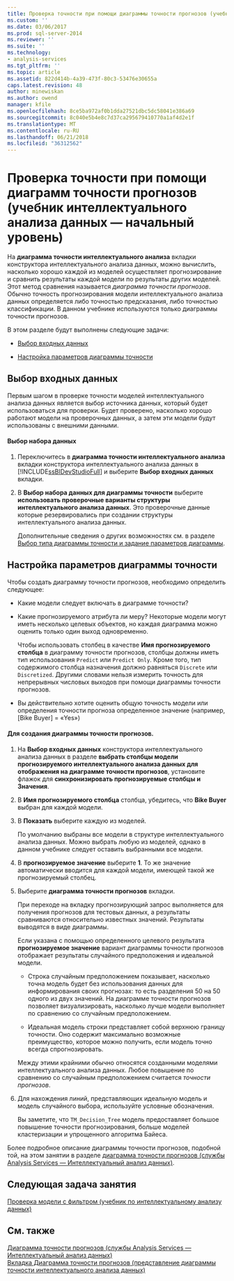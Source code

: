 ```yaml
---
title: Проверка точности при помощи диаграммы точности прогнозов (учебник по интеллектуальному анализу данных) | Документы Microsoft
ms.custom: ''
ms.date: 03/06/2017
ms.prod: sql-server-2014
ms.reviewer: ''
ms.suite: ''
ms.technology:
- analysis-services
ms.tgt_pltfrm: ''
ms.topic: article
ms.assetid: 822d414b-4a39-473f-80c3-53476e30655a
caps.latest.revision: 48
author: minewiskan
ms.author: owend
manager: kfile
ms.openlocfilehash: 8ce5ba972af0b1dda27521dbc5dc58041e386a69
ms.sourcegitcommit: 8c040e5b4e8c7d37ca295679410770a1af4d2e1f
ms.translationtype: MT
ms.contentlocale: ru-RU
ms.lasthandoff: 06/21/2018
ms.locfileid: "36312562"
---
```

# <a name="testing-accuracy-with-lift-charts-basic-data-mining-tutorial"></a>Проверка точности при помощи диаграмм точности прогнозов (учебник интеллектуального анализа данных — начальный уровень)
  На **диаграмма точности интеллектуального анализа** вкладки конструктора интеллектуального анализа данных, можно вычислить, насколько хорошо каждой из моделей осуществляет прогнозирование и сравнить результаты каждой модели по результаты других моделей. Этот метод сравнения называется *диаграмма точности прогнозов*. Обычно точность прогнозирования модели интеллектуального анализа данных определяется либо точностью предсказания, либо точностью классификации. В данном учебнике используются только диаграммы точности прогнозов.  
  
 В этом разделе будут выполнены следующие задачи:  
  
-   [Выбор входных данных](#BKMK_InputData)  
  
-   [Настройка параметров диаграммы точности](#BKMK_Selecting)  
  
##  <a name="BKMK_InputData"></a> Выбор входных данных  
 Первым шагом в проверке точности моделей интеллектуального анализа данных является выбор источника данных, который будет использоваться для проверки. Будет проверено, насколько хорошо работают модели на проверочных данных, а затем эти модели будут использованы с внешними данными.  
  
#### <a name="to-select-the-data-set"></a>Выбор набора данных  
  
1.  Переключитесь в **диаграмма точности интеллектуального анализа** вкладки конструктора интеллектуального анализа данных в [!INCLUDE[ssBIDevStudioFull](../includes/ssbidevstudiofull-md.md)] и выберите **Выбор входных данных** вкладки.  
  
2.  В **Выбор набора данных для диаграммы точности** выберите **использовать проверочные варианты структуры интеллектуального анализа данных**. Это проверочные данные которые резервировались при создании структуры интеллектуального анализа данных.  
  
     Дополнительные сведения о других возможностях см. в разделе [Выбор типа диаграммы точности и задание параметров диаграммы](../../2014/analysis-services/data-mining/choose-an-accuracy-chart-type-and-set-chart-options.md).  
  
##  <a name="BKMK_Selecting"></a> Настройка параметров диаграммы точности  
 Чтобы создать диаграмму точности прогнозов, необходимо определить следующее:  
  
-   Какие модели следует включать в диаграмме точности?  
  
-   Какие прогнозируемого атрибута ли меру? Некоторые модели могут иметь несколько целевых объектов, но каждая диаграмма можно оценить только один выход одновременно.  
  
     Чтобы использовать столбец в качестве **Имя прогнозируемого столбца** в диаграмму точности прогнозов, столбцы должны иметь тип использования `Predict` или `Predict Only`. Кроме того, тип содержимого столбца назначения должно равняться `Discrete` или `Discretized`. Другими словами нельзя измерить точность для непрерывных числовых выходов при помощи диаграммы точности прогнозов.  
  
-   Вы действительно хотите оценить общую точность модели или определения точности прогноза определенное значение (например, [Bike Buyer] = «Yes»)  
  
#### <a name="to-generate-the-lift-chart"></a>Для создания диаграммы точности прогнозов.  
  
1.  На **Выбор входных данных** конструктора интеллектуального анализа данных в разделе **выбрать столбцы модели прогнозируемого интеллектуального анализа данных для отображения на диаграмме точности прогнозов**, установите флажок для **синхронизировать прогнозируемые столбцы и Значения**.  
  
2.  В **Имя прогнозируемого столбца** столбца, убедитесь, что **Bike Buyer** выбран для каждой модели.  
  
3.  В **Показать** выберите каждую из моделей.  
  
     По умолчанию выбраны все модели в структуре интеллектуального анализа данных. Можно выбрать любую из моделей, однако в данном учебнике следует оставить выбранными все модели.  
  
4.  В **прогнозируемое значение** выберите **1**. То же значение автоматически вводится для каждой модели, имеющей такой же прогнозируемый столбец.  
  
5.  Выберите **диаграмма точности прогнозов** вкладки.  
  
     При переходе на вкладку прогнозирующий запрос выполняется для получения прогнозов для тестовых данных, а результаты сравниваются относительно известных значений. Результаты выводятся в виде диаграммы.  
  
     Если указана с помощью определенного целевого результата **прогнозируемое значение** вариант диаграммы точности прогнозов отображает результаты случайного предположения и идеальной модели.  
  
    -   Строка случайным предположением показывает, насколько точна модель будет без использования данных для информирования своих прогнозах: то есть разделения 50 на 50 одного из двух значений. На диаграмме точности прогнозов позволяет визуализировать, насколько лучше модели выполняет по сравнению со случайным предположением.  
  
    -   Идеальная модель строки представляет собой верхнюю границу точности. Оно содержит максимально возможные преимущество, которое можно получить, если модель точно всегда спрогнозировать.  
  
     Между этими крайними обычно относятся созданными моделями интеллектуального анализа данных. Любое повышение по сравнению со случайным предположением считается *точности прогнозов*.  
  
6.  Для нахождения линий, представляющих идеальную модель и модель случайного выбора, используйте условные обозначения.  
  
     Вы заметите, что `TM_Decision_Tree` модель предоставляет большое повышение точности прогнозирования, больше моделей кластеризации и упрощенного алгоритма Байеса.  
  
 Более подробное описание диаграммы точности прогнозов, подобной той, на этом занятии в разделе [диаграмма точности прогнозов &#40;службы Analysis Services — Интеллектуальный анализ данных&#41;](../../2014/analysis-services/data-mining/lift-chart-analysis-services-data-mining.md).  
  
## <a name="next-task-in-lesson"></a>Следующая задача занятия  
 [Проверка модели с фильтром &#40;учебник по интеллектуальному анализу данных&#41;](../../2014/tutorials/testing-a-filtered-model-basic-data-mining-tutorial.md)  
  
## <a name="see-also"></a>См. также  
 [Диаграмма точности прогнозов &#40;службы Analysis Services — Интеллектуальный анализ данных&#41;](../../2014/analysis-services/data-mining/lift-chart-analysis-services-data-mining.md)   
 [Вкладка Диаграмма точности прогнозов &#40;представление диаграммы точности интеллектуального анализа данных&#41;](../../2014/analysis-services/lift-chart-tab-mining-accuracy-chart-view.md)  
  
  
